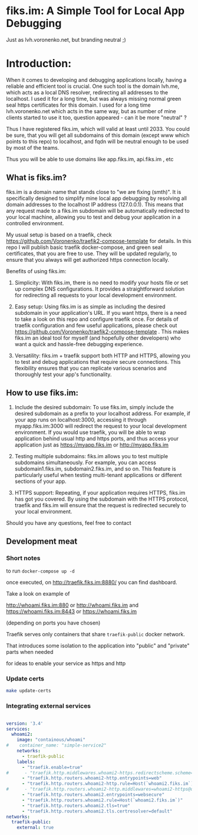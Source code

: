 # fiks.im: A Simple Tool for Local App Debugging

Just as lvh.voronenko.net, but branding neutral ;)

# Introduction:
When it comes to developing and debugging applications locally, having a reliable and efficient tool is crucial. One such tool is the domain lvh.me, which acts as a local DNS resolver, 
redirecting all addresses to the localhost. I used it for a long time, but was always missing normal green seal https certificates for this domain. I used for a long time lvh.voronenko.net
which acts in the same way, but as number of mine clients started to use it too, question appeared - can it be more "neutral" ?

Thus I have registered fiks.im, which will valid at least until 2033.  You could be sure, that you will get all subdomains of this domain (except www which points to this repo) to localhost,
and fqdn will be neutral enough to be used by most of the teams.

Thus you will be able to use domains like app.fiks.im,  api.fiks.im , etc

## What is fiks.im?
fiks.im is a domain name that stands close to "we are fixing (smth)". It is specifically designed to simplify mine local app debugging by resolving all domain addresses to the localhost IP address (127.0.0.1). 
This means that any request made to a fiks.im subdomain will be automatically redirected to your local machine, allowing you to test and debug your application in a controlled environment.

My usual setup is based on a traefik, check https://github.com/Voronenko/traefik2-compose-template for details. In this repo I will publish basic traefik docker-compose, and green seal certificates,
that you are free to use. They will be updated regularly, to ensure that you always will get authorized https connection locally.

Benefits of using fiks.im:
1. Simplicity: With fiks.im, there is no need to modify your hosts file or set up complex DNS configurations. It provides a straightforward solution for redirecting all requests to your local development environment.

2. Easy setup: Using fiks.im is as simple as including the desired subdomain in your application's URL. If you want https, there is a need to take a look on this repo and configure 
traefik once. For details of traefik configuration and few useful applications, please check out https://github.com/Voronenko/traefik2-compose-template . 
This makes fiks.im an ideal tool for myself (and hopefully other developers) who want a quick and hassle-free debugging experience.

3. Versatility: fiks.im + traefik support both HTTP and HTTPS, allowing you to test and debug applications that require secure connections. 
This flexibility ensures that you can replicate various scenarios and thoroughly test your app's functionality.

## How to use fiks.im:

1. Include the desired subdomain: To use fiks.im, simply include the desired subdomain as a prefix to your localhost address. 
For example, if your app runs on localhost:3000, accessing it through myapp.fiks.im:3000 will redirect the request to your local development environment. If you would use traefik,
you will be able to wrap application behind usual http and https ports, and thus access your application just as https://myapp.fiks.im or http://myapp.fiks.im

2. Testing multiple subdomains: fiks.im allows you to test multiple subdomains simultaneously. For example, you can access subdomain1.fiks.im, subdomain2.fiks.im, and so on. 
This feature is particularly useful when testing multi-tenant applications or different sections of your app.

3. HTTPS support: Repeating, if your application requires HTTPS, fiks.im has got you covered. By using the subdomain with the HTTPS protocol, traefik and fiks.im will ensure that the request 
is redirected securely to your local environment.

Should you have any questions, feel free to contact

## Development meat


### Short notes

to run `docker-compose up -d`

once executed, on  http://traefik.fiks.im:8880/  you can find dashboard.

Take a look on example of

http://whoami.fiks.im:880 or http://whoami.fiks.im
and
https://whoami.fiks.im:8443 or  https://whoami.fiks.im

(depending on ports you have chosen)


Traefik serves only containers that share `traefik-public` docker network.

That introduces some isolation to the application into "public" and "private" parts when needed

for ideas to enable your service as https and http

### Update certs

```sh
make update-certs
```


### Integrating external services 


```yaml

version: '3.4'
services:
  whoami2:
    image: "containous/whoami"
#    container_name: "simple-service2"
    networks:
      - traefik-public
    labels:
      - "traefik.enable=true"
#      - "traefik.http.middlewares.whoami2-https.redirectscheme.scheme=https"
      - "traefik.http.routers.whoami2-http.entrypoints=web"
      - "traefik.http.routers.whoami2-http.rule=Host(`whoami2.fiks.im`)"
#      - "traefik.http.routers.whoami2-http.middlewares=whoami2-https@docker"
      - "traefik.http.routers.whoami2.entrypoints=websecure"
      - "traefik.http.routers.whoami2.rule=Host(`whoami2.fiks.im`)"
      - "traefik.http.routers.whoami2.tls=true"
      - "traefik.http.routers.whoami2.tls.certresolver=default"
networks:
  traefik-public:
    external: true
```
